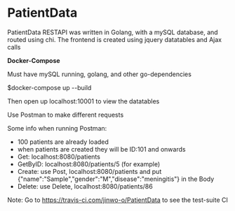 # **PatientData**

PatientData RESTAPI was written in Golang, with a mySQL database, and routed using chi. The frontend is created using jquery datatables and Ajax calls

**Docker-Compose**

Must have mySQL running, golang, and other go-dependencies

$docker-compose up --build

Then open up localhost:10001 to view the datatables

Use Postman to make different requests

Some info when running Postman:
- 100 patients are already loaded
- when patients are created they will be ID:101 and onwards
- Get: localhost:8080/patients
- GetByID: localhost:8080/patients/5 (for example)
- Create: use Post, localhost:8080/patients and put {"name":"Sample","gender":"M","disease":"meningitis"} in the Body
- Delete: use Delete, localhost:8080/patients/86

Note: Go to https://travis-ci.com/jinwo-o/PatientData to see the test-suite CI